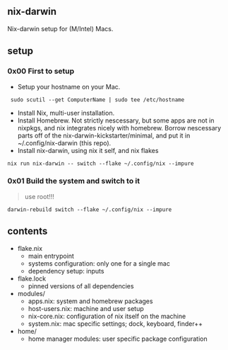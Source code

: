 ## nix-darwin
Nix-darwin setup for (M/Intel) Macs.

## setup
### 0x00 First to setup
- Setup your hostname on your Mac.
```
 sudo scutil --get ComputerName | sudo tee /etc/hostname
```
- Install Nix, multi-user installation.
- Install Homebrew. Not strictly nescessary, but some apps are not in nixpkgs, and nix integrates nicely with homebrew.
Borrow nescessary parts off of the nix-darwin-kickstarter/minimal, and put it in ~/.config/nix-darwin (this repo).
- Install nix-darwin, using nix it self, and nix flakes

```
nix run nix-darwin -- switch --flake ~/.config/nix --impure
```

### 0x01 Build the system and switch to it
> use root!!!
```
darwin-rebuild switch --flake ~/.config/nix --impure
```

## contents
- flake.nix
    - main entrypoint
    - systems configuration: only one for a single mac
    - dependency setup: inputs
- flake.lock
    - pinned versions of all dependencies
- modules/
    - apps.nix: system and homebrew packages
    - host-users.nix: machine and user setup
    - nix-core.nix: configuration of nix itself on the machine
    - system.nix: mac specific settings; dock, keyboard, finder++
- home/
    - home manager modules: user specific package configuration
